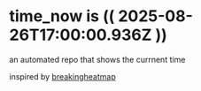 # time_now is (( 2025-08-26T17:00:00.936Z ))

an automated repo that shows the currnent time

inspired by [breakingheatmap](https://github.com/breakingheatmap/breakingheatmap)